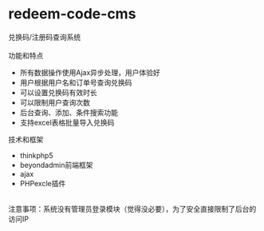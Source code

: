 # redeem-code-cms
兑换码/注册码查询系统<br/>
<br/>
功能和特点
<ul>
    <li>所有数据操作使用Ajax异步处理，用户体验好</li>
    <li>用户根据用户名和订单号查询兑换码</li>
    <li>可以设置兑换码有效时长</li>
    <li>可以限制用户查询次数</li>
    <li>后台查询、添加、条件搜索功能</li>
    <li>支持excel表格批量导入兑换码</li>
</ul>
技术和框架
<ul>
    <li>thinkphp5</li>
    <li>beyondadmin前端框架</li>
    <li>ajax</li>
    <li>PHPexcle插件</li>
</ul>
<br/>
注意事项：系统没有管理员登录模块（觉得没必要），为了安全直接限制了后台的访问IP 
